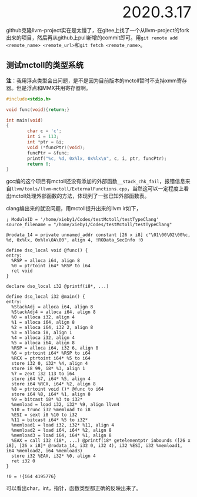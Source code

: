 <div style="text-align:right; font-size:3em;">2020.3.17</div>

github克隆llvm-project实在是太慢了，在gitee上找了一个从llvm-project的fork出来的项目，然后再从github上pull新增的commit即可。用`git remote add <remote_name> <remote_url>`和`git fetch <remote_name>`。

## 测试mctoll的类型系统

**注**：我用浮点类型会出问题，是不是因为目前版本的mctoll暂时不支持xmm寄存器。但是浮点和MMX共用寄存器啊。

```c
#include<stdio.h>

void func(void){return;}

int main(void)
{
        char c = 'c';
        int i = 113;
        int *ptr = &i;
        void (*funcPtr)(void);
        funcPtr = &func;
        printf("%c, %d, 0x%lx, 0x%lx\n", c, i, ptr, funcPtr);
        return 0;
}
```

gcc编的这个项目有mctoll还没有添加的外部函数`__stack_chk_fail`，报错信息来自`llvm/tools/llvm-mctoll/ExternalFunctions.cpp`，当然这可以一定程度上看出mctoll处理外部函数的方法，体现列了一张已知外部函数表。

clang编出来的就没问题，用mctoll提升出来的llvm ir如下，

```assembly
; ModuleID = '/home/xieby1/Codes/testMctoll/testTypeClang'
source_filename = "/home/xieby1/Codes/testMctoll/testTypeClang"

@rodata_14 = private unnamed_addr constant [26 x i8] c"\01\00\02\00%c, %d, 0x%lx, 0x%lx\0A\00", align 4, !ROData_SecInfo !0

define dso_local void @func() {
entry:
  %RSP = alloca i64, align 8
  %0 = ptrtoint i64* %RSP to i64
  ret void
}

declare dso_local i32 @printf(i8*, ...)

define dso_local i32 @main() {
entry:
  %StackAdj = alloca i64, align 8
  %StackAdj4 = alloca i64, align 8
  %0 = alloca i32, align 4
  %1 = alloca i64, align 8
  %2 = alloca i64, i32 2, align 8
  %3 = alloca i8, align 1
  %4 = alloca i32, align 4
  %5 = alloca i64, align 8
  %RSP = alloca i64, i32 6, align 8
  %6 = ptrtoint i64* %RSP to i64
  %RCX = ptrtoint i64* %5 to i64
  store i32 0, i32* %4, align 4
  store i8 99, i8* %3, align 1
  %7 = zext i32 113 to i64
  store i64 %7, i64* %5, align 4
  store i64 %RCX, i64* %2, align 8
  %8 = ptrtoint void ()* @func to i64
  store i64 %8, i64* %1, align 8
  %9 = bitcast i8* %3 to i32*
  %memload = load i32, i32* %9, align llvm4
  %10 = trunc i32 %memload to i8
  %ESI = sext i8 %10 to i32
  %11 = bitcast i64* %5 to i32*
  %memload1 = load i32, i32* %11, align 4
  %memload2 = load i64, i64* %2, align 8
  %memload3 = load i64, i64* %1, align 8
  %EAX = call i32 (i8*, ...) @printf(i8* getelementptr inbounds ([26 x i8], [26 x i8]* @rodata_14, i32 0, i32 4), i32 %ESI, i32 %memload1, i64 %memload2, i64 %memload3)
  store i32 %EAX, i32* %0, align 4
  ret i32 0
}

!0 = !{i64 4195776}
```

可以看出char，int，指针，函数类型都正确的反映出来了。